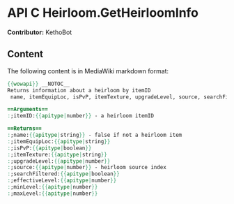 # API C Heirloom.GetHeirloomInfo

**Contributor:** KethoBot

## Content

The following content is in MediaWiki markdown format:

```mediawiki
{{wowapi}} __NOTOC__
Returns information about a heirloom by itemID
 name, itemEquipLoc, isPvP, itemTexture, upgradeLevel, source, searchFiltered, effectiveLevel, minLevel, maxLevel = C_Heirloom.GetHeirloomInfo(itemID)

==Arguments==
:;itemID:{{apitype|number}} - a heirloom itemID

==Returns==
:;name:{{apitype|string}} - false if not a heirloom item
:;itemEquipLoc:{{apitype|string}}
:;isPvP:{{apitype|boolean}}
:;itemTexture:{{apitype|string}}
:;upgradeLevel:{{apitype|number}}
:;source:{{apitype|number}} - heirloom source index
:;searchFiltered:{{apitype|boolean}}
:;effectiveLevel:{{apitype|number}}
:;minLevel:{{apitype|number}}
:;maxLevel:{{apitype|number}}
```